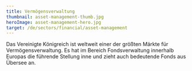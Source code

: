 ```yaml
---
title: Vermögensverwaltung
thumbnail: asset-management-thumb.jpg
heroImage: asset-management-hero.jpg
target: /de/sectors/financial/asset-management
---
```


Das Vereinigte Königreich ist weltweit einer der größten Märkte für Vermögensverwaltung. Es hat im Bereich Fondsverwaltung innerhalb Europas die führende Stellung inne und zieht auch bedeutende Fonds aus Übersee an.